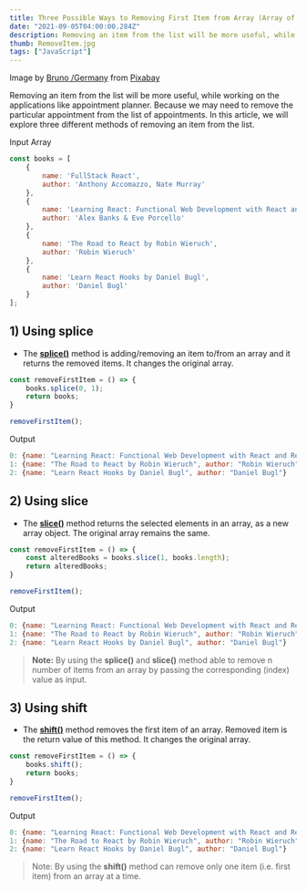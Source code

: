 ```yaml
---
title: Three Possible Ways to Removing First Item from Array (Array of Objects)
date: "2021-09-05T04:00:00.284Z"
description: Removing an item from the list will be more useful, while working on the applications like appointment planner. Because we may need to remove the particular appointment from the list of appointments. In this article, we will explore three different methods of removing an item from the list. ...
thumb: RemoveItem.jpg
tags: ["JavaScript"]
---
```

<div class="photo-details">Image by <a href="https://pixabay.com/users/bru-no-1161770/?utm_source=link-attribution&amp;utm_medium=referral&amp;utm_campaign=image&amp;utm_content=3114364">Bruno /Germany</a> from <a href="https://pixabay.com/?utm_source=link-attribution&amp;utm_medium=referral&amp;utm_campaign=image&amp;utm_content=3114364">Pixabay</a></div>

Removing an item from the list will be more useful, while working on the applications like appointment planner. Because we may need to remove the particular appointment from the list of appointments. In this article, we will explore three different methods of removing an item from the list. 

Input Array

```js
const books = [
    {
        name: 'FullStack React',
        author: 'Anthony Accomazzo, Nate Murray'
    },
    {
        name: 'Learning React: Functional Web Development with React and Redux',
        author: 'Alex Banks & Eve Porcello'
    },
    {
        name: 'The Road to React by Robin Wieruch',
        author: 'Robin Wieruch'
    },
    {
        name: 'Learn React Hooks by Daniel Bugl',
        author: 'Daniel Bugl'
    }
];
```

## 1) Using splice

* The [<b>splice()</b>](https://developer.mozilla.org/en-US/docs/Web/JavaScript/Reference/Global_Objects/Array/splice) method is adding/removing an item to/from an array and it returns the removed items. It changes the original array.

```js
const removeFirstItem = () => {
    books.splice(0, 1);
    return books;
}

removeFirstItem();
```
Output

```js
0: {name: "Learning React: Functional Web Development with React and Redux", author: "Alex Banks & Eve Porcello"}
1: {name: "The Road to React by Robin Wieruch", author: "Robin Wieruch"}
2: {name: "Learn React Hooks by Daniel Bugl", author: "Daniel Bugl"}
```

## 2) Using slice

* The [<b>slice()</b>](https://developer.mozilla.org/en-US/docs/Web/JavaScript/Reference/Global_Objects/Array/slice) method returns the selected elements in an array, as a new array object. The original array remains the same.

```js
const removeFirstItem = () => {
    const alteredBooks = books.slice(1, books.length);
    return alteredBooks;
}

removeFirstItem();
```

Output

```js
0: {name: "Learning React: Functional Web Development with React and Redux", author: "Alex Banks & Eve Porcello"}
1: {name: "The Road to React by Robin Wieruch", author: "Robin Wieruch"}
2: {name: "Learn React Hooks by Daniel Bugl", author: "Daniel Bugl"}
```

> <b>Note:</b> By using the <b>splice()</b> and <b>slice()</b> method able to remove n number of items from an array by passing the corresponding (index) value as input.

## 3) Using shift

* The [<b>shift()</b>](https://developer.mozilla.org/en-US/docs/Web/JavaScript/Reference/Global_Objects/Array/shift) method removes the first item of an array. Removed item is the return value of this method. It changes the original array.

```js
const removeFirstItem = () => {
    books.shift();
    return books;
}

removeFirstItem();
```
Output

```js
0: {name: "Learning React: Functional Web Development with React and Redux", author: "Alex Banks & Eve Porcello"}
1: {name: "The Road to React by Robin Wieruch", author: "Robin Wieruch"}
2: {name: "Learn React Hooks by Daniel Bugl", author: "Daniel Bugl"}
```

> Note: By using the <b>shift()</b> method can remove only one item (i.e. first item) from an array at a time.